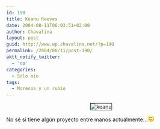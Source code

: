 ```yaml
---
id: 190
title: Keanu Reeves
date: 2004-08-11T06:03:51+02:00
author: Chavalina
layout: post
guid: http://www.wp.chavalina.net/?p=190
permalink: /2004/08/11/post-190/
aktt_notify_twitter:
  - 'no'
categories:
  - Sólo mío
tags:
  - Morenos y un rubio
---
```

<p align="center">
  <img src="http://www.chavalina.net/imagenes/fotos/men/keanu.jpg" border="1" alt=keanu reeves>
</p>



No sé si tiene alg&uacute;n proyecto entre manos actualmente…![emo](/imagenes/emoticonos/guino.gif)